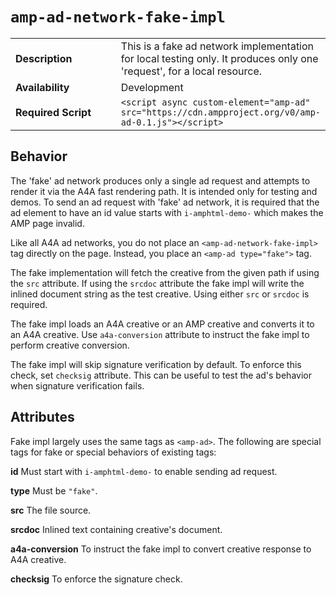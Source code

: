 # <a name="amp-ad-network-fake-impl"></a> `amp-ad-network-fake-impl`

<table>
  <tr>
    <td class="col-fourty"><strong>Description</strong></td>
    <td>This is a fake ad network implementation for local testing only.
    It produces only one 'request', for a local resource.</td>
  </tr>
  <tr>
    <td class="col-fourty" width="40%"><strong>Availability</strong></td>
    <td>Development</td>
  </tr>
  <tr>
    <td class="col-fourty"><strong>Required Script</strong></td>
    <td><code>&lt;script async custom-element="amp-ad" src="https://cdn.ampproject.org/v0/amp-ad-0.1.js">&lt;/script></code></td>
  </tr>
</table>

## Behavior

The 'fake' ad network produces only a single ad request and
attempts to render it via the A4A fast rendering path. It is intended only
for testing and demos. To send an ad request with 'fake' ad network, it is
required that the ad element to have an id value starts with `i-amphtml-demo-`
which makes the AMP page invalid.

Like all A4A ad networks, you do not place an `<amp-ad-network-fake-impl>`
tag directly on the page. Instead, you place an `<amp-ad type="fake">` tag.

The fake implementation will fetch the creative from the given path if using
the `src` attribute. If using the `srcdoc` attribute the fake impl will write
the inlined document string as the test creative. Using either `src` or
`srcdoc` is required.

The fake impl loads an A4A creative or an AMP creative and converts it to an A4A
creative. Use `a4a-conversion` attribute to instruct the fake impl to perform creative
conversion.

The fake impl will skip signature verification by default. To enforce this check,
set `checksig` attribute. This can be useful to test the ad's behavior when signature
verification fails.

## Attributes

Fake impl largely uses the same tags as `<amp-ad>`. The following are
special tags for fake or special behaviors of existing tags:

**id** Must start with `i-amphtml-demo-` to enable sending ad request.

**type** Must be `"fake"`.

**src** The file source.

**srcdoc** Inlined text containing creative's document.

**a4a-conversion** To instruct the fake impl to convert creative response to A4A creative.

**checksig** To enforce the signature check.

